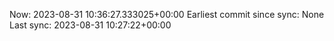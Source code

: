 Now: 2023-08-31 10:36:27.333025+00:00 Earliest commit since sync: None Last sync: 2023-08-31 10:27:22+00:00

